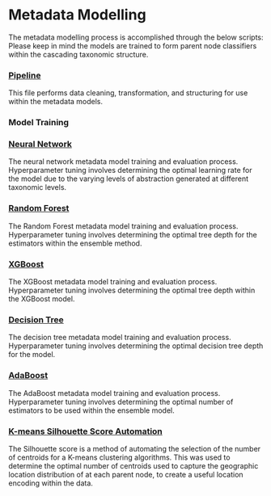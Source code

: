 # Metadata Modelling

The metadata modelling process is accomplished through the below scripts:
Please keep in mind the models are trained to form parent node classifiers within the cascading taxonomic structure.

### [Pipeline](../../src/models/meta/pipeline.md)
This file performs data cleaning, transformation, and structuring for use within the metadata models.

### Model Training

### [Neural Network](../../src/models/meta/neural_network.md)
The neural network metadata model training and evaluation process. 
Hyperparameter tuning involves determining the optimal learning rate for the model due to the varying levels of abstraction
generated at different taxonomic levels. 

### [Random Forest](../../src/models/meta/random_forest.md)
The Random Forest metadata model training and evaluation process. 
Hyperparameter tuning involves determining the optimal tree depth for the estimators within the ensemble
method. 

### [XGBoost](../../src/models/meta/xgboost.md)
The XGBoost metadata model training and evaluation process. 
Hyperparameter tuning involves determining the optimal tree depth within the XGBoost model.

### [Decision Tree](../../src/models/meta/decision_tree.md)
The decision tree metadata model training and evaluation process.
Hyperparameter tuning involves determining the optimal decision tree depth for the model.

### [AdaBoost](../../src/models/meta/adaboost.md)
The AdaBoost metadata model training and evaluation process. 
Hyperparameter tuning involves determining the optimal number of estimators to be used within the ensemble model.

### [K-means Silhouette Score Automation](../../src/models/meta/sil_score.md)
The Silhouette score is a method of automating the selection of the number of centroids for a K-means clustering algorithms. 
This was used to determine the optimal number of centroids used to capture the geographic location distribution of at each parent node, to 
create a useful location encoding within the data. 